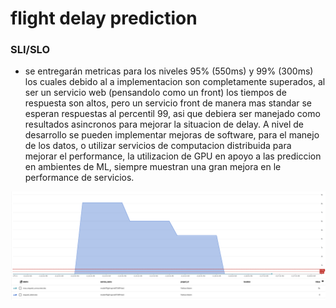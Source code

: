 # flight delay prediction 
### SLI/SLO

* se entregarán metricas para los niveles 95% (550ms) y 99% (300ms) los cuales debido al a implementacion son completamente superados,
al ser un servicio web (pensandolo como un front) los tiempos de respuesta son altos, pero un servicio front de manera mas standar se esperan respuestas al percentil 99,
asi que debiera ser manejado como resultados asincronos para mejorar la situacion de delay.
A nivel de desarrollo se pueden implementar mejoras de software, para el manejo de los datos, o utilizar servicios de computacion distribuida para mejorar el performance,
la utilizacion de GPU en apoyo a las prediccion en ambientes de ML, siempre muestran una gran mejora en le performance de servicios.

![LATENCY sli](latency.png)
